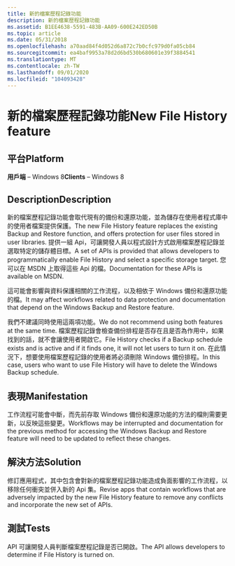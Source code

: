 ```yaml
---
title: 新的檔案歷程記錄功能
description: 新的檔案歷程記錄功能
ms.assetid: B1EE4638-5591-483B-AA09-600E242ED50B
ms.topic: article
ms.date: 05/31/2018
ms.openlocfilehash: a70aad84f4d052d6a872c7b0cfc979d0fa05cb84
ms.sourcegitcommit: ea4baf9953a78d2d6bd530b680601e39f3884541
ms.translationtype: MT
ms.contentlocale: zh-TW
ms.lasthandoff: 09/01/2020
ms.locfileid: "104093428"
---
```

# <a name="new-file-history-feature"></a><span data-ttu-id="7f65f-103">新的檔案歷程記錄功能</span><span class="sxs-lookup"><span data-stu-id="7f65f-103">New File History feature</span></span>

## <a name="platform"></a><span data-ttu-id="7f65f-104">平台</span><span class="sxs-lookup"><span data-stu-id="7f65f-104">Platform</span></span>

<span data-ttu-id="7f65f-105">**用戶端** – Windows 8</span><span class="sxs-lookup"><span data-stu-id="7f65f-105">**Clients** – Windows 8</span></span> 


## <a name="description"></a><span data-ttu-id="7f65f-106">Description</span><span class="sxs-lookup"><span data-stu-id="7f65f-106">Description</span></span>

<span data-ttu-id="7f65f-107">新的檔案歷程記錄功能會取代現有的備份和還原功能，並為儲存在使用者程式庫中的使用者檔案提供保護。</span><span class="sxs-lookup"><span data-stu-id="7f65f-107">The new File History feature replaces the existing Backup and Restore function, and offers protection for user files stored in user libraries.</span></span> <span data-ttu-id="7f65f-108">提供一組 Api，可讓開發人員以程式設計方式啟用檔案歷程記錄並選取特定的儲存體目標。</span><span class="sxs-lookup"><span data-stu-id="7f65f-108">A set of APIs is provided that allows developers to programmatically enable File History and select a specific storage target.</span></span> <span data-ttu-id="7f65f-109">您可以在 MSDN 上取得這些 Api 的檔。</span><span class="sxs-lookup"><span data-stu-id="7f65f-109">Documentation for these APIs is available on MSDN.</span></span>

<span data-ttu-id="7f65f-110">這可能會影響與資料保護相關的工作流程，以及相依于 Windows 備份和還原功能的檔。</span><span class="sxs-lookup"><span data-stu-id="7f65f-110">It may affect workflows related to data protection and documentation that depend on the Windows Backup and Restore feature.</span></span>

<span data-ttu-id="7f65f-111">我們不建議同時使用這兩項功能。</span><span class="sxs-lookup"><span data-stu-id="7f65f-111">We do not recommend using both features at the same time.</span></span> <span data-ttu-id="7f65f-112">檔案歷程記錄會檢查備份排程是否存在且是否為作用中，如果找到的話，就不會讓使用者開啟它。</span><span class="sxs-lookup"><span data-stu-id="7f65f-112">File History checks if a Backup schedule exists and is active and if it finds one, it will not let users to turn it on.</span></span> <span data-ttu-id="7f65f-113">在此情況下，想要使用檔案歷程記錄的使用者將必須刪除 Windows 備份排程。</span><span class="sxs-lookup"><span data-stu-id="7f65f-113">In this case, users who want to use File History will have to delete the Windows Backup schedule.</span></span>

## <a name="manifestation"></a><span data-ttu-id="7f65f-114">表現</span><span class="sxs-lookup"><span data-stu-id="7f65f-114">Manifestation</span></span>

<span data-ttu-id="7f65f-115">工作流程可能會中斷，而先前存取 Windows 備份和還原功能的方法的檔則需要更新，以反映這些變更。</span><span class="sxs-lookup"><span data-stu-id="7f65f-115">Workflows may be interrupted and documentation for the previous method for accessing the Windows Backup and Restore feature will need to be updated to reflect these changes.</span></span>

## <a name="solution"></a><span data-ttu-id="7f65f-116">解決方法</span><span class="sxs-lookup"><span data-stu-id="7f65f-116">Solution</span></span>

<span data-ttu-id="7f65f-117">修訂應用程式，其中包含會對新的檔案歷程記錄功能造成負面影響的工作流程，以移除任何衝突並併入新的 Api 集。</span><span class="sxs-lookup"><span data-stu-id="7f65f-117">Revise apps that contain workflows that are adversely impacted by the new File History feature to remove any conflicts and incorporate the new set of APIs.</span></span>

## <a name="tests"></a><span data-ttu-id="7f65f-118">測試</span><span class="sxs-lookup"><span data-stu-id="7f65f-118">Tests</span></span>

<span data-ttu-id="7f65f-119">API 可讓開發人員判斷檔案歷程記錄是否已開啟。</span><span class="sxs-lookup"><span data-stu-id="7f65f-119">The API allows developers to determine if File History is turned on.</span></span>

 

 




